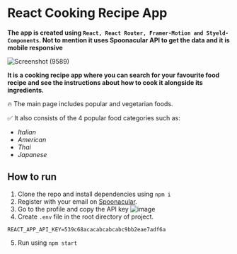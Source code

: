 # React Cooking Recipe App

**The app is created using `React, React Router, Framer-Motion and Styeld-Components`. Not to mention it uses Spoonacular API to get the data and it is mobile responsive**

![Screenshot (9589)](https://github.com/AmirhoseinHesami/delicious-food/assets/86534843/dac6c928-312d-4d46-bee5-df052c80875d)

**It is a cooking recipe app where you can search for your favourite food recipe and see the instructions about how to cook it alongside its ingredients.**

🔥 The main page includes popular and vegetarian foods.

✅ It also consists of the 4 popular food categories such as:

 - *Italian*
 - *American*
 - *Thai*
 - *Japanese*
## How to run
1. Clone the repo and install dependencies using `npm i`
2. Register with your email on [Spoonacular](https://spoonacular.com/).
3. Go to the profile and copy the API key
![image](https://github.com/Kalyan-Koppula/delicious-food/assets/82459423/30a549a7-d214-4635-8afd-0fae102d6682)
4. Create `.env` file in the root directory of project.
```
REACT_APP_API_KEY=539c68acacabcabcabc9bb2eae7adf6a
```
5. Run using `npm start`
